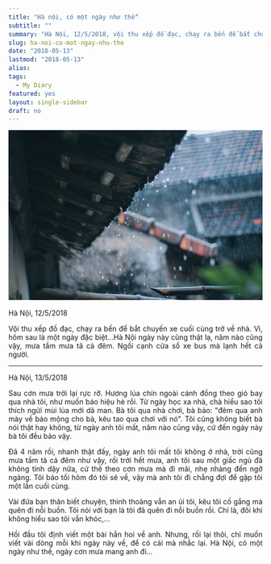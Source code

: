 ```yaml
---
title: "Hà nội, có một ngày như thế"
subtitle: ""
summary: "Hà Nội, 12/5/2018, vội thu xếp đồ đạc, chạy ra bến để bắt chuyến xe cuối cùng trở về nhà. Vì, hôm sau là một ngày đặc biệt..."
slug: ha-noi-co-mot-ngay-nhu-the
date: "2018-05-13"
lastmod: "2018-05-13"
alias:
tags:
  - My Diary
featured: yes
layout: single-sidebar
draft: no
---
```


<p style = "text-align: center"><img src="./featured.jpg"></p>

<p style = "text-align: justify">Hà Nội, 12/5/2018</p>

<p style = "text-align: justify">Vội thu xếp đồ đạc, chạy ra bến để bắt chuyến xe cuối cùng trở về nhà. Vì, hôm sau là một ngày đặc biệt...Hà Nội ngày này cũng thật lạ, năm nào cũng vậy, mưa tầm mưa tã cả đêm. Ngồi cạnh cửa sổ xe bus mà lạnh hết cả người.</p>

---

<p style = "text-align: justify">Hà Nội, 13/5/2018</p>

<p style = "text-align: justify">Sau cơn mưa trời lại rực rỡ. Hương lúa chín ngoài cánh đồng theo gió bay qua nhà tôi, như muốn báo hiệu hè rồi. Từ ngày học xa nhà, chả hiểu sao tôi thích ngửi mùi lúa mới dã man. Bà tôi qua nhà chơi, bà bảo: "đêm qua anh mày về báo mộng cho bà, kêu tao qua chơi với nó". Tôi cũng không biết bà nói thật hay không, từ ngày anh tôi mất, năm nào cũng vậy, cứ đến ngày này bà tôi đều bảo vậy.</p>

<p style = "text-align: justify">Đã 4 năm rồi, nhanh thật đấy, ngày anh tôi mất tôi không ở nhà, trời cũng mưa tầm tã cả đêm như vậy, rồi trời hết mưa, anh tôi sau một giấc ngủ đã không tỉnh dậy nữa, cứ thế theo cơn mưa mà đi mãi, nhẹ nhàng đến ngỡ ngàng. Tôi bảo tối hôm đó tôi sẽ về, vậy mà anh tôi đi chẳng đợi để gặp tôi một lần cuối cùng.</p>

<p style = "text-align: justify">Vài đứa bạn thân biết chuyện, thỉnh thoảng vẫn an ủi tôi, kêu tôi cố gắng mà quên đi nỗi buồn. Tôi nói với bạn là tôi đã quên đi nỗi buồn rồi. Chỉ là, đôi khi không hiểu sao tôi vẫn khóc,...</p>

<p style = "text-align: justify">Hồi đầu tôi định viết một bài hẳn hoi về anh. Nhưng, rồi lại thôi, chỉ muốn viết vài dòng mỗi khi ngày này về, để có cái mà nhắc lại. Hà Nội, có một ngày như thế, ngày cơn mưa mang anh đi...</p>
